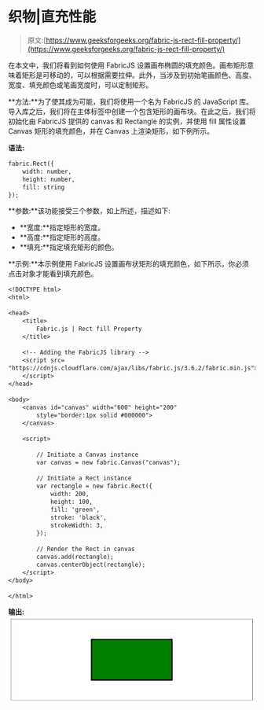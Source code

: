 # 织物|直充性能

> 原文:[https://www.geeksforgeeks.org/fabric-js-rect-fill-property/](https://www.geeksforgeeks.org/fabric-js-rect-fill-property/)

在本文中，我们将看到如何使用 FabricJS 设置画布椭圆的填充颜色。画布矩形意味着矩形是可移动的，可以根据需要拉伸。此外，当涉及到初始笔画颜色、高度、宽度、填充颜色或笔画宽度时，可以定制矩形。

**方法:**为了使其成为可能，我们将使用一个名为 FabricJS 的 JavaScript 库。导入库之后，我们将在主体标签中创建一个包含矩形的画布块。在此之后，我们将初始化由 FabricJS 提供的 canvas 和 Rectangle 的实例，并使用 fill 属性设置 Canvas 矩形的填充颜色，并在 Canvas 上渲染矩形，如下例所示。

**语法:**

```
fabric.Rect({
    width: number,
    height: number,
    fill: string
});
```

**参数:**该功能接受三个参数，如上所述，描述如下:

*   **宽度:**指定矩形的宽度。
*   **高度:**指定矩形的高度。
*   **填充:**指定填充矩形的颜色。

**示例:**本示例使用 FabricJS 设置画布状矩形的填充颜色，如下所示。你必须点击对象才能看到填充颜色。

```
<!DOCTYPE html> 
<html> 

<head> 
    <title> 
        Fabric.js | Rect fill Property
    </title> 

    <!-- Adding the FabricJS library -->
    <script src= 
"https://cdnjs.cloudflare.com/ajax/libs/fabric.js/3.6.2/fabric.min.js"> 
    </script> 
</head> 

<body> 
    <canvas id="canvas" width="600" height="200"
        style="border:1px solid #000000"> 
    </canvas> 

    <script> 

        // Initiate a Canvas instance 
        var canvas = new fabric.Canvas("canvas"); 

        // Initiate a Rect instance 
        var rectangle = new fabric.Rect({ 
            width: 200,
            height: 100,
            fill: 'green', 
            stroke: 'black',
            strokeWidth: 3,
        }); 

        // Render the Rect in canvas 
        canvas.add(rectangle); 
        canvas.centerObject(rectangle);
    </script> 
</body> 

</html>
```

**输出:**
![](img/7bf1866a07651f3fe8d64706706174b4.png)